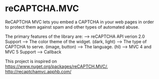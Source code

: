 # reCAPTCHA.MVC
ReCAPTCHA MVC lets you embed a CAPTCHA in your web pages in order to protect them against spam and other types of automated abuse.

The primary features of the library are:
--> reCAPTCHA API verion 2.0 Support
--> The color theme of the widget. (dark, light)
--> The type of CAPTCHA to serve. (image, button)
--> The language. (hl)
--> MVC 4 and MVC 5 Support
--> Callback

This project is inspired on https://www.nuget.org/packages/reCAPTCH.MVC/, http://recaptchamvc.apphb.com/
